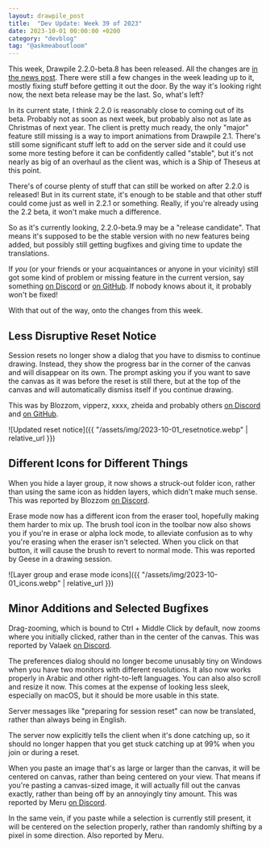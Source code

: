 ```yaml
---
layout: drawpile_post
title:  "Dev Update: Week 39 of 2023"
date: 2023-10-01 00:00:00 +0200
category: "devblog"
tag: "@askmeaboutloom"
---
```


This week, Drawpile 2.2.0-beta.8 has been released. All the changes are [in the news post](https://drawpile.net/news/release-2.2b8/). There were still a few changes in the week leading up to it, mostly fixing stuff before getting it out the door. By the way it's looking right now, the next beta release may be the last. So, what's left?

In its current state, I think 2.2.0 is reasonably close to coming out of its beta. Probably not as soon as next week, but probably also not as late as Christmas of next year. The client is pretty much ready, the only "major" feature still missing is a way to import animations from Drawpile 2.1. There's still some significant stuff left to add on the server side and it could use some more testing before it can be confidently called "stable", but it's not nearly as big of an overhaul as the client was, which is a Ship of Theseus at this point.

There's of course plenty of stuff that can still be worked on after 2.2.0 is released! But in its current state, it's enough to be stable and that other stuff could come just as well in 2.2.1 or something. Really, if you're already using the 2.2 beta, it won't make much a difference.

So as it's currently looking, 2.2.0-beta.9 may be a "release candidate". That means it's supposed to be the stable version with no new features being added, but possibly still getting bugfixes and giving time to update the translations.

If *you* (or your friends or your acquaintances or anyone in your vicinity) still got some kind of problem or missing feature in the current version, say something [on Discord](https://discord.gg/M3yyMpC) or [on GitHub](https://github.com/drawpile/Drawpile/issues). If nobody knows about it, it probably won't be fixed!

With that out of the way, onto the changes from this week.

## Less Disruptive Reset Notice

Session resets no longer show a dialog that you have to dismiss to continue drawing. Instead, they show the progress bar in the corner of the canvas and will disappear on its own. The prompt asking you if you want to save the canvas as it was before the reset is still there, but at the top of the canvas and will automatically dismiss itself if you continue drawing.

This was by Blozzom, vipperz, xxxx, zheida and probably others [on Discord](https://discord.gg/M3yyMpC) and [on GitHub](https://github.com/drawpile/Drawpile/issues/1142).

![Updated reset notice]({{ "/assets/img/2023-10-01_resetnotice.webp" | relative_url }})

## Different Icons for Different Things

When you hide a layer group, it now shows a struck-out folder icon, rather than using the same icon as hidden layers, which didn't make much sense. This was reported by Blozzom [on Discord](https://discord.gg/M3yyMpC).

Erase mode now has a different icon from the eraser tool, hopefully making them harder to mix up. The brush tool icon in the toolbar now also shows you if you're in erase or alpha lock mode, to alleviate confusion as to why you're erasing when the eraser isn't selected. When you click on that button, it will cause the brush to revert to normal mode. This was reported by Geese in a drawing session.

![Layer group and erase mode icons]({{ "/assets/img/2023-10-01_icons.webp" | relative_url }})

## Minor Additions and Selected Bugfixes

Drag-zooming, which is bound to Ctrl + Middle Click by default, now zooms where you initially clicked, rather than in the center of the canvas. This was reported by Valaek [on Discord](https://discord.gg/M3yyMpC).

The preferences dialog should no longer become unusably tiny on Windows when you have two monitors with different resolutions. It also now works properly in Arabic and other right-to-left languages. You can also also scroll and resize it now. This comes at the expense of looking less sleek, especially on macOS, but it should be more usable in this state.

Server messages like "preparing for session reset" can now be translated, rather than always being in English.

The server now explicitly tells the client when it's done catching up, so it should no longer happen that you get stuck catching up at 99% when you join or during a reset.

When you paste an image that's as large or larger than the canvas, it will be centered on canvas, rather than being centered on your view. That means if you're pasting a canvas-sized image, it will actually fill out the canvas exactly, rather than being off by an annoyingly tiny amount. This was reported by Meru [on Discord](https://discord.gg/M3yyMpC).

In the same vein, if you paste while a selection is currently still present, it will be centered on the selection properly, rather than randomly shifting by a pixel in some direction. Also reported by Meru.

